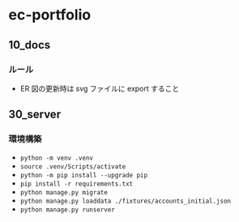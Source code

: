 # ec-portfolio

## 10_docs

### ルール

- ER 図の更新時は svg ファイルに export すること

## 30_server

### 環境構築

- `python -m venv .venv`
- `source .venv/Scripts/activate`
- `python -m pip install --upgrade pip`
- `pip install -r requirements.txt`
- `python manage.py migrate`
- `python manage.py loaddata ./fixtures/accounts_initial.json`
- `python manage.py runserver`
